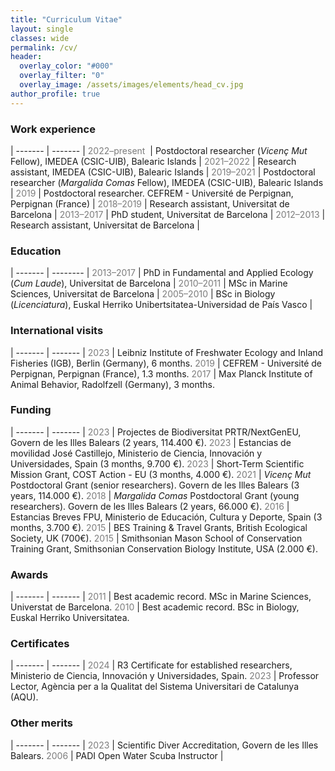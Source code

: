 ```yaml
---
title: "Curriculum Vitae"
layout: single
classes: wide
permalink: /cv/
header:
  overlay_color: "#000"
  overlay_filter: "0"
  overlay_image: /assets/images/elements/head_cv.jpg
author_profile: true
---
```



### Work experience

| ------- | ------- |
<span style="color:#7c7c7c"> 2022–present </span> | Postdoctoral researcher (*Vicenç Mut* Fellow), IMEDEA (CSIC-UIB), Balearic Islands |
<span style="color:#7c7c7c"> 2021–2022 </span> | Research assistant, IMEDEA (CSIC-UIB), Balearic Islands |
<span style="color:#7c7c7c"> 2019–2021 </span> |   Postdoctoral researcher (*Margalida Comas* Fellow), IMEDEA (CSIC-UIB), Balearic Islands |
<span style="color:#7c7c7c"> 2019 </span> |         Postdoctoral researcher. CEFREM - Université de Perpignan, Perpignan (France) |
<span style="color:#7c7c7c"> 2018–2019 </span> | Research assistant, Universitat de Barcelona |
<span style="color:#7c7c7c"> 2013–2017 </span> | PhD student, Universitat de Barcelona |
<span style="color:#7c7c7c"> 2012–2013 </span> | Research assistant, Universitat de Barcelona | 

### Education

| ------- | -------- |
<span style="color:#7c7c7c"> 2013–2017 </span> | PhD in Fundamental and Applied Ecology (*Cum Laude*), Universitat de Barcelona | 
<span style="color:#7c7c7c"> 2010–2011 </span>| MSc in Marine Sciences, Universitat de Barcelona |
<span style="color:#7c7c7c"> 2005–2010 </span>| BSc in Biology (*Licenciatura*), Euskal Herriko Unibertsitatea-Universidad de País Vasco |


### International visits

| ------- | ------- |
<span style="color:#7c7c7c"> 2023 </span> | Leibniz Institute of Freshwater Ecology and Inland Fisheries (IGB), Berlin (Germany), 6 months.
<span style="color:#7c7c7c"> 2019 </span> | CEFREM - Université de Perpignan, Perpignan (France), 1.3 months.
<span style="color:#7c7c7c"> 2017 </span> | Max Planck Institute of Animal Behavior, Radolfzell (Germany), 3 months.

### Funding

| ------- | ------- |
<span style="color:#7c7c7c"> 2023 </span> | Projectes de Biodiversitat PRTR/NextGenEU, Govern de les Illes Balears (2 years, 114.400 €).
<span style="color:#7c7c7c"> 2023 </span> | Estancias de movilidad José Castillejo, Ministerio de Ciencia, Innovación y Universidades, Spain (3 months, 9.700 €).
<span style="color:#7c7c7c"> 2023 </span> | Short-Term Scientific Mission Grant, COST Action - EU (3 months, 4.000 €).
<span style="color:#7c7c7c"> 2021 </span> | *Vicenç Mut* Postdoctoral Grant (senior researchers). Govern de les Illes Balears (3 years, 114.000 €).
<span style="color:#7c7c7c"> 2018 </span> | *Margalida Comas* Postdoctoral Grant (young researchers). Govern de les Illes Balears (2 years, 66.000 €).
<span style="color:#7c7c7c"> 2016 </span> | Estancias Breves FPU, Ministerio de Educación, Cultura y Deporte, Spain (3 months, 3.700 €).
<span style="color:#7c7c7c"> 2015 </span> | BES Training & Travel Grants, British Ecological Society, UK (700€).
<span style="color:#7c7c7c"> 2015 </span> | Smithsonian Mason School of Conservation Training Grant, Smithsonian Conservation Biology Institute, USA (2.000 €).

### Awards

| ------- | ------- |
<span style="color:#7c7c7c"> 2011 </span> | Best academic record. MSc in Marine Sciences, Universtat de Barcelona.
<span style="color:#7c7c7c"> 2010 </span> | Best academic record. BSc in Biology, Euskal Herriko Universitatea.


### Certificates

| ------- | ------- |
<span style="color:#7c7c7c"> 2024 </span> | R3 Certificate for established researchers, Ministerio de Ciencia, Innovación y Universidades, Spain.
<span style="color:#7c7c7c"> 2023 </span> | Professor Lector, Agència per a la Qualitat del Sistema Universitari de Catalunya (AQU).


### Other merits

| ------- | ------- |
<span style="color:#7c7c7c"> 2023 </span> | Scientific Diver Accreditation, Govern de les Illes Balears.
<span style="color:#7c7c7c"> 2006 </span> | PADI Open Water Scuba Instructor |



